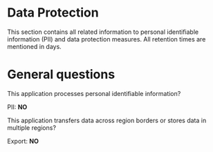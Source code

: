 # Data Protection
This section contains all related information to personal identifiable information (PII) and data protection measures.
All retention times are mentioned in days.

# General questions
This application processes personal identifiable information?

PII: **NO**

This application transfers data across region borders or stores data in multiple regions?

Export: **NO**